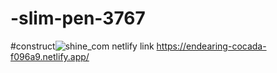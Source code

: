 # -slim-pen-3767
#construct![shine_com](https://user-images.githubusercontent.com/101394814/200108387-785853b9-a635-4fd4-bf49-f5c359ec65ef.png)
netlify link https://endearing-cocada-f096a9.netlify.app/

